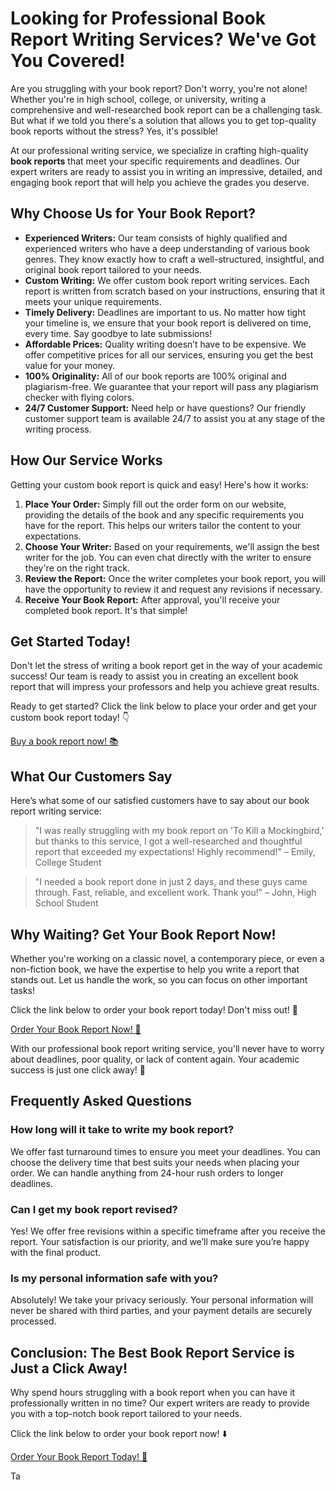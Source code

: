 # Looking for Professional Book Report Writing Services? We've Got You Covered!

Are you struggling with your book report? Don't worry, you're not alone! Whether you're in high school, college, or university, writing a comprehensive and well-researched book report can be a challenging task. But what if we told you there's a solution that allows you to get top-quality book reports without the stress? Yes, it's possible!

At our professional writing service, we specialize in crafting high-quality **book reports** that meet your specific requirements and deadlines. Our expert writers are ready to assist you in writing an impressive, detailed, and engaging book report that will help you achieve the grades you deserve.

## Why Choose Us for Your Book Report?

- **Experienced Writers:** Our team consists of highly qualified and experienced writers who have a deep understanding of various book genres. They know exactly how to craft a well-structured, insightful, and original book report tailored to your needs.
- **Custom Writing:** We offer custom book report writing services. Each report is written from scratch based on your instructions, ensuring that it meets your unique requirements.
- **Timely Delivery:** Deadlines are important to us. No matter how tight your timeline is, we ensure that your book report is delivered on time, every time. Say goodbye to late submissions!
- **Affordable Prices:** Quality writing doesn’t have to be expensive. We offer competitive prices for all our services, ensuring you get the best value for your money.
- **100% Originality:** All of our book reports are 100% original and plagiarism-free. We guarantee that your report will pass any plagiarism checker with flying colors.
- **24/7 Customer Support:** Need help or have questions? Our friendly customer support team is available 24/7 to assist you at any stage of the writing process.

## How Our Service Works

Getting your custom book report is quick and easy! Here's how it works:

1. **Place Your Order:** Simply fill out the order form on our website, providing the details of the book and any specific requirements you have for the report. This helps our writers tailor the content to your expectations.
2. **Choose Your Writer:** Based on your requirements, we'll assign the best writer for the job. You can even chat directly with the writer to ensure they're on the right track.
3. **Review the Report:** Once the writer completes your book report, you will have the opportunity to review it and request any revisions if necessary.
4. **Receive Your Book Report:** After approval, you'll receive your completed book report. It's that simple!

## Get Started Today!

Don't let the stress of writing a book report get in the way of your academic success! Our team is ready to assist you in creating an excellent book report that will impress your professors and help you achieve great results.

Ready to get started? Click the link below to place your order and get your custom book report today! 👇

[Buy a book report now! 📚](https://tinyurl.com/topessay?keyword=buy+book+report)
## What Our Customers Say

Here’s what some of our satisfied customers have to say about our book report writing service:

> "I was really struggling with my book report on 'To Kill a Mockingbird,' but thanks to this service, I got a well-researched and thoughtful report that exceeded my expectations! Highly recommend!" – Emily, College Student

> "I needed a book report done in just 2 days, and these guys came through. Fast, reliable, and excellent work. Thank you!" – John, High School Student

## Why Waiting? Get Your Book Report Now!

Whether you're working on a classic novel, a contemporary piece, or even a non-fiction book, we have the expertise to help you write a report that stands out. Let us handle the work, so you can focus on other important tasks!

Click the link below to order your book report today! Don't miss out! 🚀

[Order Your Book Report Now! 📖](https://tinyurl.com/topessay?keyword=buy+book+report)

With our professional book report writing service, you'll never have to worry about deadlines, poor quality, or lack of content again. Your academic success is just one click away! 🌟

## Frequently Asked Questions

### How long will it take to write my book report?

We offer fast turnaround times to ensure you meet your deadlines. You can choose the delivery time that best suits your needs when placing your order. We can handle anything from 24-hour rush orders to longer deadlines.

### Can I get my book report revised?

Yes! We offer free revisions within a specific timeframe after you receive the report. Your satisfaction is our priority, and we’ll make sure you’re happy with the final product.

### Is my personal information safe with you?

Absolutely! We take your privacy seriously. Your personal information will never be shared with third parties, and your payment details are securely processed.

## Conclusion: The Best Book Report Service is Just a Click Away!

Why spend hours struggling with a book report when you can have it professionally written in no time? Our expert writers are ready to provide you with a top-notch book report tailored to your needs.

Click the link below to order your book report now! ⬇️

[Order Your Book Report Today! 📝](https://tinyurl.com/topessay?keyword=buy+book+report)

Ta
